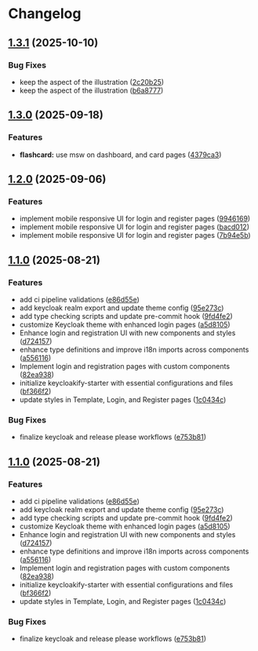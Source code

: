 # Changelog

## [1.3.1](https://github.com/amel-tech/madrasah-frontend/compare/keycloak-theme-v1.3.0...keycloak-theme-v1.3.1) (2025-10-10)


### Bug Fixes

* keep the aspect of the illustration ([2c20b25](https://github.com/amel-tech/madrasah-frontend/commit/2c20b25bedc21c4b03ae6bb6dd32cfbfce1a95cf))
* keep the aspect of the illustration ([b6a8777](https://github.com/amel-tech/madrasah-frontend/commit/b6a8777d30ebf50e29869ce7056619a748b2d965))

## [1.3.0](https://github.com/amel-tech/madrasah-frontend/compare/keycloak-theme-v1.2.0...keycloak-theme-v1.3.0) (2025-09-18)


### Features

* **flashcard:** use msw on dashboard, and card pages ([4379ca3](https://github.com/amel-tech/madrasah-frontend/commit/4379ca39e730c27e806bbca0f80f376ce8a8474e))

## [1.2.0](https://github.com/amel-tech/madrasah-frontend/compare/keycloak-theme-v1.1.0...keycloak-theme-v1.2.0) (2025-09-06)


### Features

* implement mobile responsive UI for login and register pages ([9946169](https://github.com/amel-tech/madrasah-frontend/commit/9946169afa0acf368a23f69a24dd58d666c208f9))
* implement mobile responsive UI for login and register pages ([bacd012](https://github.com/amel-tech/madrasah-frontend/commit/bacd012c77fb08e06062b23460156bee8c69f3eb))
* implement mobile responsive UI for login and register pages ([7b94e5b](https://github.com/amel-tech/madrasah-frontend/commit/7b94e5b6e51d2ba719b41079d8863bbf6f6e0eed))

## [1.1.0](https://github.com/amel-tech/madrasah-frontend/compare/keycloak-theme-v1.0.0...keycloak-theme-v1.1.0) (2025-08-21)


### Features

* add ci pipeline validations ([e86d55e](https://github.com/amel-tech/madrasah-frontend/commit/e86d55eea5e3f94106460af2d2a862c9b01d00a9))
* add keycloak realm export and update theme config ([95e273c](https://github.com/amel-tech/madrasah-frontend/commit/95e273cf6d06d8a21f9e906e20e68265f0c331f7))
* add type checking scripts and update pre-commit hook ([9fd4fe2](https://github.com/amel-tech/madrasah-frontend/commit/9fd4fe248b50864f2cefb9238c3f34c257936399))
* customize Keycloak theme with enhanced login pages ([a5d8105](https://github.com/amel-tech/madrasah-frontend/commit/a5d81055df62d2fbe5ae15c1c0f13a90ce28e2ef))
* Enhance login and registration UI with new components and styles ([d724157](https://github.com/amel-tech/madrasah-frontend/commit/d7241577c5c4ce7c2a3e62f8e1343c69e05e5c82))
* enhance type definitions and improve i18n imports across components ([a556116](https://github.com/amel-tech/madrasah-frontend/commit/a556116b54e8e76165e06ff18d113c722cebdf7d))
* Implement login and registration pages with custom components ([82ea938](https://github.com/amel-tech/madrasah-frontend/commit/82ea938d8e76c5d268986643c890cc4852d4019e))
* initialize keycloakify-starter with essential configurations and files ([bf366f2](https://github.com/amel-tech/madrasah-frontend/commit/bf366f2e8d1d4c6cc0ce72c330b97d3af415cd93))
* update styles in Template, Login, and Register pages ([1c0434c](https://github.com/amel-tech/madrasah-frontend/commit/1c0434cc10faeddf49522167d998b4a339aa2e97))


### Bug Fixes

* finalize keycloak and release please workflows ([e753b81](https://github.com/amel-tech/madrasah-frontend/commit/e753b818c6f2b9d7d6f715ec3cc36a1cc5909a0d))

## [1.1.0](https://github.com/amel-tech/madrasah-frontend/compare/keycloak-theme-v1.0.0...keycloak-theme-v1.1.0) (2025-08-21)


### Features

* add ci pipeline validations ([e86d55e](https://github.com/amel-tech/madrasah-frontend/commit/e86d55eea5e3f94106460af2d2a862c9b01d00a9))
* add keycloak realm export and update theme config ([95e273c](https://github.com/amel-tech/madrasah-frontend/commit/95e273cf6d06d8a21f9e906e20e68265f0c331f7))
* add type checking scripts and update pre-commit hook ([9fd4fe2](https://github.com/amel-tech/madrasah-frontend/commit/9fd4fe248b50864f2cefb9238c3f34c257936399))
* customize Keycloak theme with enhanced login pages ([a5d8105](https://github.com/amel-tech/madrasah-frontend/commit/a5d81055df62d2fbe5ae15c1c0f13a90ce28e2ef))
* Enhance login and registration UI with new components and styles ([d724157](https://github.com/amel-tech/madrasah-frontend/commit/d7241577c5c4ce7c2a3e62f8e1343c69e05e5c82))
* enhance type definitions and improve i18n imports across components ([a556116](https://github.com/amel-tech/madrasah-frontend/commit/a556116b54e8e76165e06ff18d113c722cebdf7d))
* Implement login and registration pages with custom components ([82ea938](https://github.com/amel-tech/madrasah-frontend/commit/82ea938d8e76c5d268986643c890cc4852d4019e))
* initialize keycloakify-starter with essential configurations and files ([bf366f2](https://github.com/amel-tech/madrasah-frontend/commit/bf366f2e8d1d4c6cc0ce72c330b97d3af415cd93))
* update styles in Template, Login, and Register pages ([1c0434c](https://github.com/amel-tech/madrasah-frontend/commit/1c0434cc10faeddf49522167d998b4a339aa2e97))


### Bug Fixes

* finalize keycloak and release please workflows ([e753b81](https://github.com/amel-tech/madrasah-frontend/commit/e753b818c6f2b9d7d6f715ec3cc36a1cc5909a0d))
